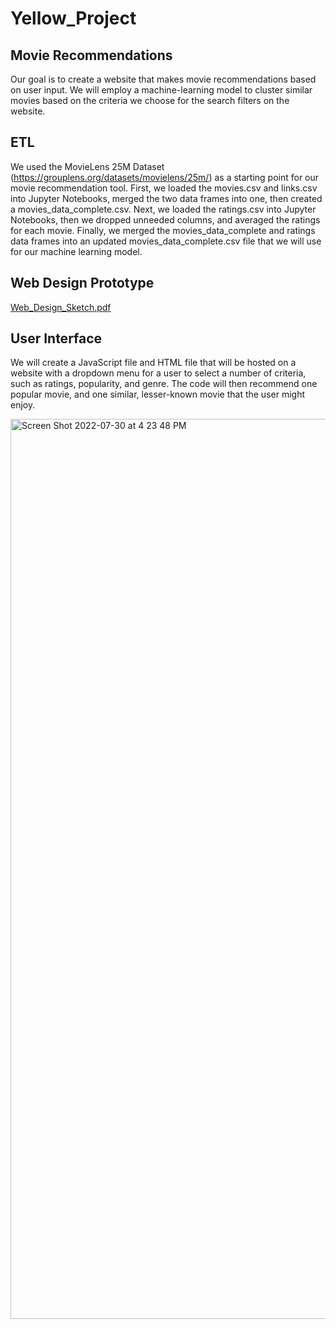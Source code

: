# Yellow_Project
## Movie Recommendations
Our goal is to create a website that makes movie recommendations based on user input. We will employ a machine-learning model to cluster similar movies based on the criteria we choose for the search filters on the website.

## ETL
We used the MovieLens 25M Dataset (https://grouplens.org/datasets/movielens/25m/) as a starting point for our movie recommendation tool. First, we loaded the movies.csv and links.csv into Jupyter Notebooks, merged the two data frames into one, then created a movies_data_complete.csv. Next, we loaded the ratings.csv into Jupyter Notebooks, then we dropped unneeded columns, and averaged the ratings for each movie. Finally, we merged the movies_data_complete and ratings data frames into an updated movies_data_complete.csv file that we will use for our machine learning model.

## Web Design Prototype
[Web_Design_Sketch.pdf](https://github.com/BartBachrach/Yellow_Project/files/9176834/Web_Design_Sketch.pdf)

## User Interface
We will create a JavaScript file and HTML file that will be hosted on a website with a dropdown menu for a user to select a number of criteria, such as ratings, popularity, and genre. The code will then recommend one popular movie, and one similar, lesser-known movie that the user might enjoy.

<img width="1440" alt="Screen Shot 2022-07-30 at 4 23 48 PM" src="https://user-images.githubusercontent.com/100643519/181996614-41d0ac71-a8f5-4f2b-aee0-5c7e7630799e.png">
